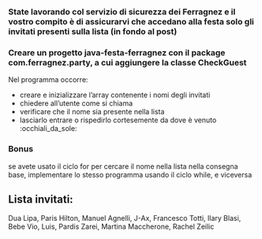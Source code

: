### State lavorando col servizio di sicurezza dei Ferragnez e il vostro compito è di assicurarvi che accedano alla festa solo gli invitati presenti sulla lista (in fondo al post)

### Creare un progetto java-festa-ferragnez con il package com.ferragnez.party, a cui aggiungere la classe CheckGuest

Nel programma occorre:

- creare e inizializzare l’array contenente i nomi degli invitati
- chiedere all’utente come si chiama
- verificare che il nome sia presente nella lista
- lasciarlo entrare o rispedirlo cortesemente da dove è venuto :occhiali_da_sole:

### Bonus

se avete usato il ciclo for per cercare il nome nella lista nella consegna base, implementare lo stesso programma usando il ciclo while, e viceversa

## Lista invitati:

Dua Lipa, Paris Hilton, Manuel Agnelli, J-Ax, Francesco Totti, Ilary Blasi, Bebe Vio, Luis, Pardis Zarei, Martina Maccherone, Rachel Zeilic
